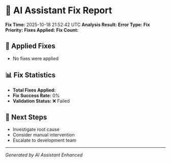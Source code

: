 # 🤖 AI Assistant Fix Report

**Fix Time:** 2025-10-18 21:52:42 UTC
**Analysis Result:** 
**Error Type:** 
**Fix Priority:** 
**Fixes Applied:** 
**Fix Count:** 

## 🔧 Applied Fixes

- No fixes were applied

## 📊 Fix Statistics

- **Total Fixes Applied:** 
- **Fix Success Rate:** 0%
- **Validation Status:** ❌ Failed

## 🎯 Next Steps

- Investigate root cause
- Consider manual intervention
- Escalate to development team

---
*Generated by AI Assistant Enhanced*
